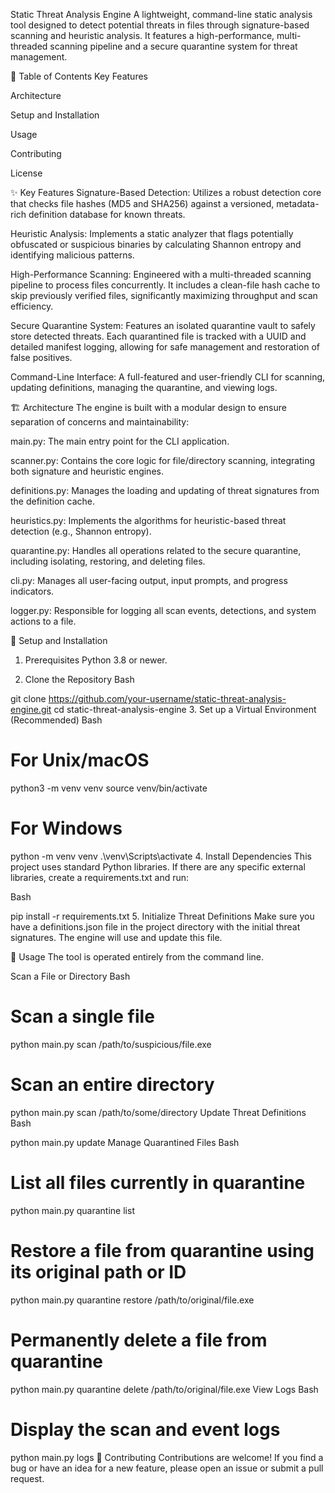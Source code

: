 Static Threat Analysis Engine
A lightweight, command-line static analysis tool designed to detect potential threats in files through signature-based scanning and heuristic analysis. It features a high-performance, multi-threaded scanning pipeline and a secure quarantine system for threat management.

📜 Table of Contents
Key Features

Architecture

Setup and Installation

Usage

Contributing

License

✨ Key Features
Signature-Based Detection: Utilizes a robust detection core that checks file hashes (MD5 and SHA256) against a versioned, metadata-rich definition database for known threats.

Heuristic Analysis: Implements a static analyzer that flags potentially obfuscated or suspicious binaries by calculating Shannon entropy and identifying malicious patterns.

High-Performance Scanning: Engineered with a multi-threaded scanning pipeline to process files concurrently. It includes a clean-file hash cache to skip previously verified files, significantly maximizing throughput and scan efficiency.

Secure Quarantine System: Features an isolated quarantine vault to safely store detected threats. Each quarantined file is tracked with a UUID and detailed manifest logging, allowing for safe management and restoration of false positives.

Command-Line Interface: A full-featured and user-friendly CLI for scanning, updating definitions, managing the quarantine, and viewing logs.

🏗️ Architecture
The engine is built with a modular design to ensure separation of concerns and maintainability:

main.py: The main entry point for the CLI application.

scanner.py: Contains the core logic for file/directory scanning, integrating both signature and heuristic engines.

definitions.py: Manages the loading and updating of threat signatures from the definition cache.

heuristics.py: Implements the algorithms for heuristic-based threat detection (e.g., Shannon entropy).

quarantine.py: Handles all operations related to the secure quarantine, including isolating, restoring, and deleting files.

cli.py: Manages all user-facing output, input prompts, and progress indicators.

logger.py: Responsible for logging all scan events, detections, and system actions to a file.

🚀 Setup and Installation
1. Prerequisites
Python 3.8 or newer.

2. Clone the Repository
Bash

git clone https://github.com/your-username/static-threat-analysis-engine.git
cd static-threat-analysis-engine
3. Set up a Virtual Environment (Recommended)
Bash

# For Unix/macOS
python3 -m venv venv
source venv/bin/activate

# For Windows
python -m venv venv
.\venv\Scripts\activate
4. Install Dependencies
This project uses standard Python libraries. If there are any specific external libraries, create a requirements.txt and run:

Bash

pip install -r requirements.txt
5. Initialize Threat Definitions
Make sure you have a definitions.json file in the project directory with the initial threat signatures. The engine will use and update this file.

🏃 Usage
The tool is operated entirely from the command line.

Scan a File or Directory
Bash

# Scan a single file
python main.py scan /path/to/suspicious/file.exe

# Scan an entire directory
python main.py scan /path/to/some/directory
Update Threat Definitions
Bash

python main.py update
Manage Quarantined Files
Bash

# List all files currently in quarantine
python main.py quarantine list

# Restore a file from quarantine using its original path or ID
python main.py quarantine restore /path/to/original/file.exe

# Permanently delete a file from quarantine
python main.py quarantine delete /path/to/original/file.exe
View Logs
Bash

# Display the scan and event logs
python main.py logs
🤝 Contributing
Contributions are welcome! If you find a bug or have an idea for a new feature, please open an issue or submit a pull request.
